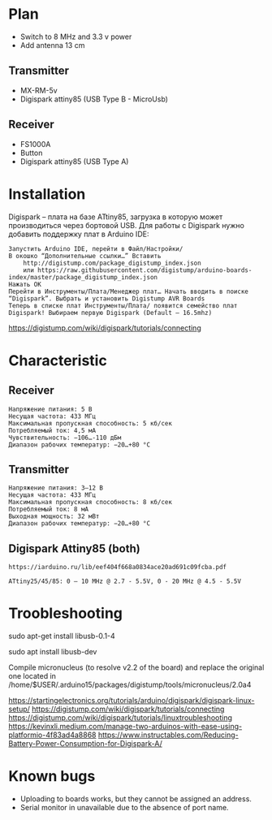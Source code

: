 # Plan

- Switch to 8 MHz and 3.3 v power
- Add antenna 13 cm

## Transmitter

- MX-RM-5v
- Digispark attiny85 (USB Type B - MicroUsb)


## Receiver

- FS1000A
- Button
- Digispark attiny85 (USB Type A)

# Installation

Digispark – плата на базе ATtiny85, загрузка в которую может производиться через бортовой USB. Для работы с Digispark нужно добавить поддержку плат в Arduino IDE:

    Запустить Arduino IDE, перейти в Файл/Настройки/
    В окошко “Дополнительные ссылки…” Вставить
        http://digistump.com/package_digistump_index.json
        или https://raw.githubusercontent.com/digistump/arduino-boards-index/master/package_digistump_index.json
    Нажать ОК
    Перейти в Инструменты/Плата/Менеджер плат… Начать вводить в поиске “Digispark”. Выбрать и установить Digistump AVR Boards
    Теперь в списке плат Инструменты/Плата/ появится семейство плат Digispark! Выбираем первую Digispark (Default – 16.5mhz)

https://digistump.com/wiki/digispark/tutorials/connecting

# Characteristic

## Receiver
    Напряжение питания: 5 В
    Несущая частота: 433 МГц
    Максимальная пропускная способность: 5 кб/сек
    Потребляемый ток: 4,5 мА
    Чувствительность: −106…-110 дБм
    Диапазон рабочих температур: −20…+80 °C

## Transmitter
    Напряжение питания: 3–12 В
    Несущая частота: 433 МГц
    Максимальная пропускная способность: 8 кб/сек
    Потребляемый ток: 8 мА
    Выходная мощность: 32 мВт
    Диапазон рабочих температур: −20…+80 °C

## Digispark Attiny85 (both)
    https://iarduino.ru/lib/eef404f668a0834ace20ad691c09fcba.pdf
    
    ATtiny25/45/85: 0 – 10 MHz @ 2.7 - 5.5V, 0 - 20 MHz @ 4.5 - 5.5V

# Troobleshooting

sudo apt-get install libusb-0.1-4

sudo apt install libusb-dev

Compile micronucleus (to resolve v2.2 of the board) and replace the original one located in
/home/$USER/.arduino15/packages/digistump/tools/micronucleus/2.0a4

https://startingelectronics.org/tutorials/arduino/digispark/digispark-linux-setup/
https://digistump.com/wiki/digispark/tutorials/connecting
https://digistump.com/wiki/digispark/tutorials/linuxtroubleshooting
https://kevinxli.medium.com/manage-two-arduinos-with-ease-using-platformio-4f83ad4a8868
https://www.instructables.com/Reducing-Battery-Power-Consumption-for-Digispark-A/

# Known bugs

- Uploading to boards works, but they cannot be assigned an address. 
- Serial monitor in unavailable due to the absence of port name.
